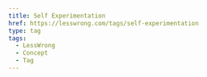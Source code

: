 ```yaml
---
title: Self Experimentation
href: https://lesswrong.com/tags/self-experimentation
type: tag
tags:
  - LessWrong
  - Concept
  - Tag
---
```


